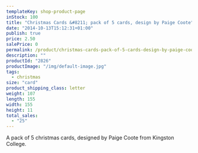 ```yaml
---
templateKey: shop-product-page
inStock: 100
title: "Christmas Cards &#8211; pack of 5 cards, design by Paige Coote"
date: "2014-10-13T15:12:31+01:00"
publish: true
price: 2.50
salePrice: 0
permalink: /product/christmas-cards-pack-of-5-cards-design-by-paige-coote
description: ""
productId: "2826"
productImage: "/img/default-image.jpg"
tags:
  - christmas
size: "card"
product_shipping_class: letter
weight: 107
length: 155
width: 155
height: 11
total_sales:
  - "25"
---
```


A pack of 5 christmas cards, designed by Paige Coote from Kingston College.
